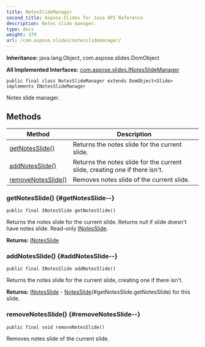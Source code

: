 ```yaml
---
title: NotesSlideManager
second_title: Aspose.Slides for Java API Reference
description: Notes slide manager.
type: docs
weight: 379
url: /com.aspose.slides/notesslidemanager/
---
```

**Inheritance:**
java.lang.Object, com.aspose.slides.DomObject

**All Implemented Interfaces:**
[com.aspose.slides.INotesSlideManager](../../com.aspose.slides/inotesslidemanager)
```
public final class NotesSlideManager extends DomObject<Slide> implements INotesSlideManager
```

Notes slide manager.
## Methods

| Method | Description |
| --- | --- |
| [getNotesSlide()](#getNotesSlide--) | Returns the notes slide for the current slide. |
| [addNotesSlide()](#addNotesSlide--) | Returns the notes slide for the current slide, creating one if there isn't. |
| [removeNotesSlide()](#removeNotesSlide--) | Removes notes slide of the current slide. |
### getNotesSlide() {#getNotesSlide--}
```
public final INotesSlide getNotesSlide()
```


Returns the notes slide for the current slide. Returns null if slide doesn't have notes slide. Read-only [INotesSlide](../../com.aspose.slides/inotesslide).

**Returns:**
[INotesSlide](../../com.aspose.slides/inotesslide)
### addNotesSlide() {#addNotesSlide--}
```
public final INotesSlide addNotesSlide()
```


Returns the notes slide for the current slide, creating one if there isn't.

**Returns:**
[INotesSlide](../../com.aspose.slides/inotesslide) - [NotesSlide](../../com.aspose.slides/notesslide)(\#getNotesSlide.getNotesSlide) for this slide.
### removeNotesSlide() {#removeNotesSlide--}
```
public final void removeNotesSlide()
```


Removes notes slide of the current slide.

